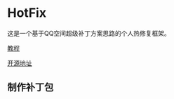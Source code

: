 
# HotFix

这是一个基于QQ空间超级补丁方案思路的个人热修复框架。

[教程](http://blog.csdn.net/xinanheishao/article/details/75255390)

[开源地址](https://github.com/dodola/HotFix)


## 制作补丁包

